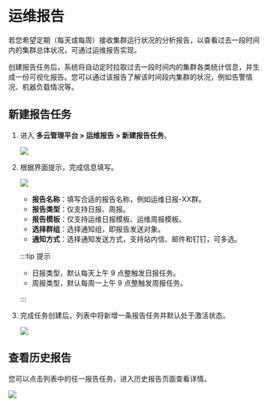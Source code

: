 # 运维报告

若您希望定期（每天或每周）接收集群运行状况的分析报告，以查看过去一段时间内的集群总体状况，可通过运维报告实现。

创建报告任务后，系统将自动定时拉取过去一段时间内的集群各类统计信息，并生成一份可视化报告。您可以通过该报告了解该时间段内集群的状况，例如告警情况、机器负载情况等。

## 新建报告任务

1. 进入 **多云管理平台 > 运维报告 > 新建报告任务**。

   ![](https://terminus-paas.oss-cn-hangzhou.aliyuncs.com/paas-doc/2021/08/19/b98920bb-6462-455d-9f0a-3a666c492f0c.png)

2. 根据界面提示，完成信息填写。

   ![](https://terminus-paas.oss-cn-hangzhou.aliyuncs.com/paas-doc/2021/08/19/c9f272f7-9d4c-4d7a-8f3f-9071898ff630.png)

   * **报告名称**：填写合适的报告名称，例如运维日报-XX群。
   * **报告类型**：仅支持日报、周报。
   * **报告模板**：仅支持运维日报模板、运维周报模板。
   * **选择群组**：选择通知组，即报告发送对象。
   * **通知方式**：选择通知发送方式，支持站内信、邮件和钉钉，可多选。

   :::tip 提示

   * 日报类型，默认每天上午 9 点整触发日报任务。
   * 周报类型，默认每周一上午 9 点整触发周报任务。

   :::

3. 完成任务创建后，列表中将新增一条报告任务并默认处于激活状态。

   ![](https://terminus-paas.oss-cn-hangzhou.aliyuncs.com/paas-doc/2021/08/19/0002f61b-b5da-452f-bf1c-ede596c85694.png)

## 查看历史报告

您可以点击列表中的任一报告任务，进入历史报告页面查看详情。

![](https://terminus-paas.oss-cn-hangzhou.aliyuncs.com/paas-doc/2021/08/19/c2cb8b84-4ce2-448e-aa10-dc04d4c17604.png)
